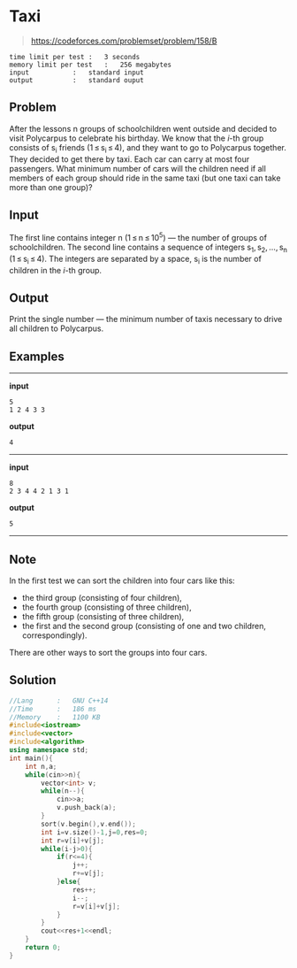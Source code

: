 # Taxi

> https://codeforces.com/problemset/problem/158/B

```
time limit per test	:	3 seconds
memory limit per test	:	256 megabytes
input			:	standard input
output			:	standard ouput
```

## Problem

After the lessons n groups of schoolchildren went outside and decided to visit Polycarpus to celebrate his birthday. We know that the *i*-th group consists of s<sub>i</sub> friends (1 ≤ s<sub>i</sub> ≤ 4), and they want to go to Polycarpus together. They decided to get there by taxi. Each car can carry at most four passengers. What minimum number of cars will the children need if all members of each group should ride in the same taxi (but one taxi can take more than one group)?

## Input

The first line contains integer n (1 ≤ n ≤ 10<sup>5</sup>) — the number of groups of schoolchildren. The second line contains a sequence of integers s<sub>1</sub>, s<sub>2</sub>, ..., s<sub>n</sub> (1 ≤ s<sub>i</sub> ≤ 4). The integers are separated by a space, s<sub>i</sub> is the number of children in the *i*-th group.

## Output

Print the single number — the minimum number of taxis necessary to drive all children to Polycarpus.

## Examples

---
**input**
```
5
1 2 4 3 3
```
**output**
```
4
```
---
**input**
```
8
2 3 4 4 2 1 3 1
```
**output**
```
5
```
---

## Note

In the first test we can sort the children into four cars like this:

* the third group (consisting of four children),
* the fourth group (consisting of three children),
* the fifth group (consisting of three children),
* the first and the second group (consisting of one and two children, correspondingly).

There are other ways to sort the groups into four cars.

## Solution

```c++
//Lang		:	GNU C++14
//Time		:	186 ms
//Memory	:	1100 KB
#include<iostream>
#include<vector>
#include<algorithm>
using namespace std;
int main(){
	int n,a;
	while(cin>>n){
		vector<int> v;
		while(n--){
			cin>>a;
			v.push_back(a);
		}
		sort(v.begin(),v.end());
		int i=v.size()-1,j=0,res=0;
		int r=v[i]+v[j];
		while(i-j>0){
			if(r<=4){
				j++;
				r+=v[j];
			}else{
				res++;
				i--;
				r=v[i]+v[j];
			}
		}
		cout<<res+1<<endl;
	}
	return 0;
}
```
